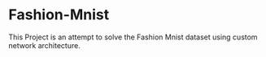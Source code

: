 # Fashion-Mnist
This Project is an attempt to solve the Fashion Mnist dataset using custom network architecture.
